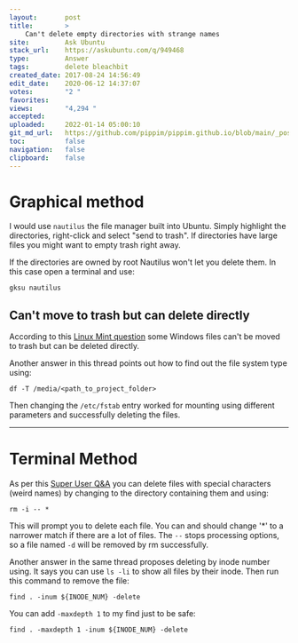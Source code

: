 ```yaml
---
layout:       post
title:        >
    Can't delete empty directories with strange names
site:         Ask Ubuntu
stack_url:    https://askubuntu.com/q/949468
type:         Answer
tags:         delete bleachbit
created_date: 2017-08-24 14:56:49
edit_date:    2020-06-12 14:37:07
votes:        "2 "
favorites:    
views:        "4,294 "
accepted:     
uploaded:     2022-01-14 05:00:10
git_md_url:   https://github.com/pippim/pippim.github.io/blob/main/_posts/2017/2017-08-24-Can't-delete-empty-directories-with-strange-names.md
toc:          false
navigation:   false
clipboard:    false
---
```


# Graphical method

I would use `nautilus` the file manager built into Ubuntu. Simply highlight the directories, right-click and select "send to trash". If directories have large files you might want to empty trash right away.

If the directories are owned by root Nautilus won't let you delete them. In this case open a terminal and use:

``` 
gksu nautilus

```

## Can't move to trash but can delete directly

According to this [Linux Mint question][1] some Windows files can't be moved to trash but can be deleted directly.

Another answer in this thread points out how to find out the file system type using:

``` 
df -T /media/<path_to_project_folder>

```

Then changing the `/etc/fstab` entry worked for mounting using different parameters and successfully deleting the files.

----------

# Terminal Method

As per this [Super User Q&A][2] you can delete files with special characters (weird names) by changing to the directory containing them and using:

``` 
rm -i -- *

```

This will prompt you to delete each file. You can and should change '*' to a narrower match if there are a lot of files. The `--` stops processing options, so a file named `-d` will be removed by rm successfully.

Another answer in the same thread proposes deleting by inode number using. It says you can use `ls -li` to show all files by their inode. Then run this command to remove the file:

``` 
find . -inum ${INODE_NUM} -delete

```

You can add `-maxdepth 1` to my find just to be safe:

``` 
find . -maxdepth 1 -inum ${INODE_NUM} -delete

```


  [1]: https://github.com/adobe/brackets/issues/10581
  [2]: https://superuser.com/questions/451979/how-to-delete-a-file-with-a-weird-name
